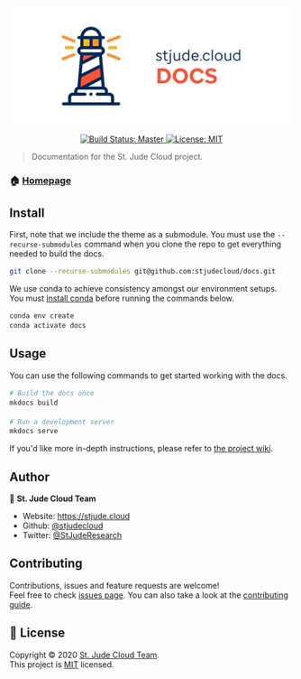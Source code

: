 <p align="center">
  <a href="https://github.com/stjudecloud/docs"><img src="./docs/docs-banner-lighthouse.jpg" width="800" title="St. Jude Cloud Docs"></a>
  <p align="center">
    <a href="https://travis-ci.org/stjudecloud/docs" target="_blank">
      <img alt="Build Status: Master" src="https://github.com/stjudecloud/docs/workflows/Continuous%20Deployment/badge.svg" />
    </a>
    <a href="https://github.com/stjudecloud/docs/blob/master/LICENSE.md" target="_blank">
      <img alt="License: MIT" src="https://img.shields.io/badge/License-MIT-yellow.svg" />
    </a>
  </p>
</p>

> Documentation for the St. Jude Cloud project.

### 🏠 [Homepage](https://stjude.cloud/docs)

## Install

First, note that we include the theme as a submodule. You must use the
`--recurse-submodules` command when you clone the repo to get everything needed
to build the docs.

```bash
git clone --recurse-submodules git@github.com:stjudecloud/docs.git
```

We use conda to achieve consistency amongst our environment setups. You must [install conda](https://docs.conda.io/projects/conda/en/latest/user-guide/install/index.html) before running the commands below.

```bash
conda env create
conda activate docs
```

## Usage

You can use the following commands to get started working with the docs.

```bash
# Build the docs once
mkdocs build

# Run a development server
mkdocs serve
```

If you'd like more in-depth instructions, please refer to [the project wiki](https://github.com/stjudecloud/docs/wiki/Getting-Started).

## Author

👤 **St. Jude Cloud Team**

* Website: https://stjude.cloud
* Github: [@stjudecloud](https://github.com/stjudecloud)
* Twitter: [@StJudeResearch](https://twitter.com/StJudeResearch)

## Contributing

Contributions, issues and feature requests are welcome!<br />Feel free to check [issues page](https://github.com/stjudecloud/docs/issues). You can also take a look at the [contributing guide](https://github.com/stjudecloud/docs/blob/master/CONTRIBUTING.md).


## 📝 License

Copyright © 2020 [St. Jude Cloud Team](https://github.com/stjudecloud).<br />
This project is [MIT](https://github.com/stjudecloud/docs/blob/master/LICENSE.md) licensed.
